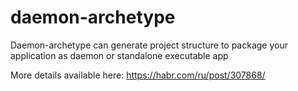 # daemon-archetype
Daemon-archetype can generate project structure to package your application as daemon or standalone executable app

More details available here: https://habr.com/ru/post/307868/
